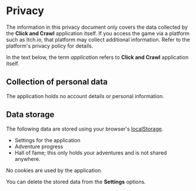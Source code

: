 # Privacy

The information in this privacy document only covers the data collected by the 
**Click&nbsp;and&nbsp;Crawl** application itself. If you access the game via a
platform such as Itch.io, that platform may collect additional information. Refer
to the platform's privacy policy for details.

In the text below, the term *application* refers to **Click&nbsp;and&nbsp;Crawl**
application itself.


## Collection of personal data
The application holds no account details or personal information.

## Data storage
The following data are stored using your browser's [localStorage](https://developer.mozilla.org/en-US/docs/Web/API/Web_Storage_API).

+ Settings for the application
+ Adventure progress
+ Hall of fame; this only holds your adventures and is not shared anywhere.

No cookies are used by the application.

You can delete the stored data from the **Settings** options.